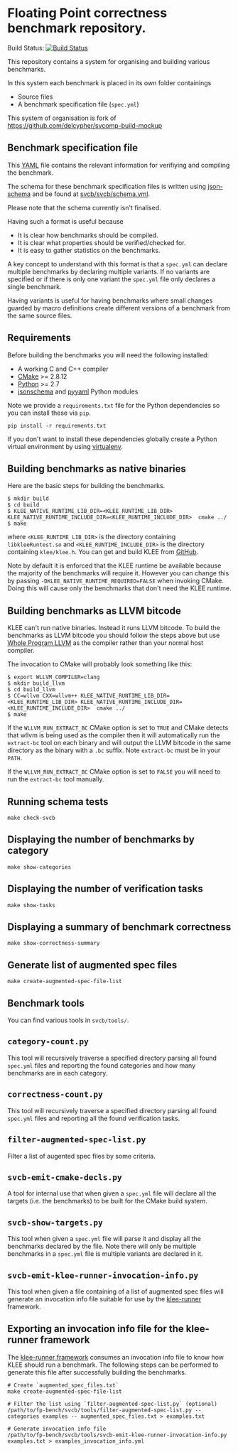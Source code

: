 # Floating Point correctness benchmark repository.

Build Status: [![Build Status](https://travis-ci.org/delcypher/fp-bench.svg?branch=master)](https://travis-ci.org/delcypher/fp-bench)

This repository contains a system for organising and building
various benchmarks.

In this system each benchmark is placed in its own folder containings

* Source files
* A benchmark specification file (``spec.yml``)

This system of organisation is fork of https://github.com/delcypher/svcomp-build-mockup

## Benchmark specification file

This [YAML](http://www.yaml.org/) file contains the relevant information for
verifiying and compiling the benchmark.

The schema for these benchmark specification files is written using
[json-schema](http://json-schema.org/) and be found at
[svcb/svcb/schema.yml](svcb/svcb/schema.yml).

Please note that the schema currently isn't finalised.

Having such a format is useful because

* It is clear how benchmarks should be compiled.
* It is clear what properties should be verified/checked for.
* It is easy to gather statistics on the benchmarks.

A key concept to understand with this format is that a `spec.yml` can declare
multiple benchmarks by declaring multiple variants. If no variants are specified
or if there is only one variant the `spec.yml` file only declares a single benchmark.

Having variants is useful for having benchmarks where small changes guarded by macro
definitions create different versions of a benchmark from the same source files.

## Requirements

Before building the benchmarks you will need the following installed:

* A working C and C++ compiler
* [CMake](https://cmake.org/) >= 2.8.12
* [Python](https://www.python.org/) >= 2.7
* [jsonschema](https://pypi.python.org/pypi/jsonschema) and [pyyaml](https://pypi.python.org/pypi/PyYAML) Python modules

Note we provide a `requirements.txt` file for the Python dependencies so you can install these via `pip`.

```
pip install -r requirements.txt
```

If you don't want to install these dependencies globally create a Python virtual environment
by using [virtualenv](https://virtualenv.pypa.io/en/stable/).

## Building benchmarks as native binaries

Here are the basic steps for building the benchmarks.

```
$ mkdir build
$ cd build
$ KLEE_NATIVE_RUNTIME_LIB_DIR=<KLEE_RUNTIME_LIB_DIR> KLEE_NATIVE_RUNTIME_INCLUDE_DIR=<KLEE_RUNTIME_INCLUDE_DIR>  cmake ../
$ make
```

where `<KLEE_RUNTIME_LIB_DIR>` is the directory containing `libkleeRuntest.so` and `<KLEE_RUNTIME_INCLUDE_DIR>` is the
directory containing `klee/klee.h`. You can get and build KLEE from [GitHub](https://github.com/klee/klee).

Note by default it is enforced that the KLEE runtime be available because the majority of the benchmarks will require it.
However you can change this by passing `-DKLEE_NATIVE_RUNTIME_REQUIRED=FALSE` when invoking CMake. Doing this will cause
only the benchmarks that don't need the KLEE runtime.


## Building benchmarks as LLVM bitcode

KLEE can't run native binaries. Instead it runs LLVM bitcode. To build the benchmarks as LLVM bitcode you should follow
the steps above but use [Whole Program LLVM](https://github.com/travitch/whole-program-llvm) as the compiler rather
than your normal host compiler.

The invocation to CMake will probably look something like this:

```
$ export WLLVM_COMPILER=clang
$ mkdir build_llvm
$ cd build_llvm
$ CC=wllvm CXX=wllvm++ KLEE_NATIVE_RUNTIME_LIB_DIR=<KLEE_RUNTIME_LIB_DIR> KLEE_NATIVE_RUNTIME_INCLUDE_DIR=<KLEE_RUNTIME_INCLUDE_DIR>  cmake ../
$ make
```

If the `WLLVM_RUN_EXTRACT_BC` CMake option is set to `TRUE` and CMake detects that wllvm is being used as the compiler then
it will automatically run the `extract-bc` tool on each binary and will output the LLVM bitcode in the same directory as the binary
with a `.bc` suffix. Note `extract-bc` must be in your `PATH`.

If the `WLLVM_RUN_EXTRACT_BC` CMake option is set to `FALSE` you will need to run the `extract-bc` tool manually.

## Running schema tests

```
make check-svcb
```

## Displaying the number of benchmarks by category

```
make show-categories
```

## Displaying the number of verification tasks

```
make show-tasks
```

## Displaying a summary of benchmark correctness

```
make show-correctness-summary
```

## Generate list of augmented spec files

```
make create-augmented-spec-file-list
```

## Benchmark tools

You can find various tools in `svcb/tools/`.

## `category-count.py`

This tool will recursively traverse a specified directory parsing all found `spec.yml` files and reporting the found categories and how
many benchmarks are in each category.

## `correctness-count.py`

This tool will recursively traverse a specified directory parsing all found `spec.yml` files and reporting all the found verification tasks.

## `filter-augmented-spec-list.py`

Filter a list of augented spec files by some criteria.

## `svcb-emit-cmake-decls.py`

A tool for internal use that when given a `spec.yml` file will declare all the targets (i.e. the benchmarks) to be built for the CMake build system.

## `svcb-show-targets.py`

This tool when given a `spec.yml` file will parse it and display all the benchmarks declared by the file. Note there will only be multiple
benchmarks in a `spec.yml` file is multiple variants are declared in it.

## `svcb-emit-klee-runner-invocation-info.py`

This tool when given a file containing of a list of augmented spec files will
generate an invocation info file suitable for use by the [klee-runner](svcb-emit-klee-runner-invocation-info.py)
framework.

## Exporting an invocation info file for the klee-runner framework

The [klee-runner framework](https://github.com/delcypher/klee-runner) consumes
an invocation info file to know how KLEE should run a benchmark. The following
steps can be performed to generate this file after successfully building the
benchmarks.

```
# Create `augmented_spec_files.txt`
make create-augmented-spec-file-list

# Filter the list using `filter-augmented-spec-list.py` (optional)
/path/to/fp-bench/svcb/tools/filter-augmented-spec-list.py --categories examples -- augmented_spec_files.txt > examples.txt

# Generate invocation info file
/path/to/fp-bench/svcb/tools/svcb-emit-klee-runner-invocation-info.py examples.txt > examples_invocation_info.yml
```
